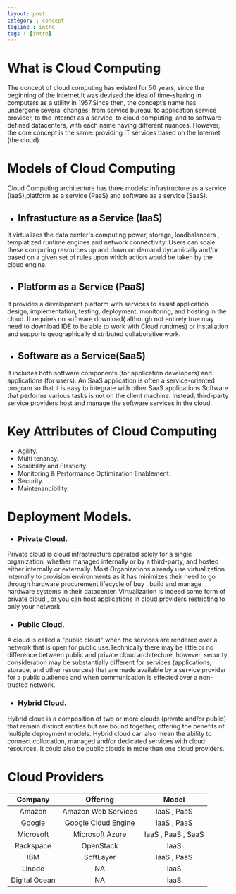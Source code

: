 ```yaml
---
layout: post
category : concept
tagline : intro 
tags : [intro]
---
```


# What is Cloud Computing
The concept of cloud computing has existed for 50 years, since the beginning of the Internet.It was devised the idea of time-sharing in computers as a utility in 1957.Since then, the concept’s name has undergone several changes: from service bureau, to application service provider, to the Internet as a service, to cloud computing, and to software-defined datacenters, with each name having different nuances. However, the core concept is the same: providing IT services based on the Internet (the cloud).

# Models of Cloud Computing
Cloud Computing architecture has three models: infrastructure as a service (IaaS),platform as a service (PaaS) and software as a service (SaaS).
 
* ## Infrastucture as a Service (IaaS)
It virtualizes the data center's computing power, storage, loadbalancers , templatized runtime engines and network connectivity. Users can scale these computing resources up and down on demand dynamically and/or based on a given set of rules upon which action would be taken by the cloud engine.

* ## Platform as a Service (PaaS) 
It provides a development platform with services to assist application design, implementation, testing, deploy­ment, monitoring, and hosting in the cloud. It requires no software download( although not entirely true may need to download IDE to be able to work with Cloud runtimes) or installation and supports geographi­cally distributed collaborative work.

* ## Software as a Service(SaaS) 
It includes both software components (for application developers) and applications (for users). An SaaS application is often a service-oriented program so that it is easy to integrate with other SaaS applications.Software that performs various tasks is not on the client machine. Instead, third-party service providers host and manage the software services in the cloud.

# Key Attributes of Cloud Computing
* Agility.
* Multi tenancy.
* Scalibility and Elasticity.
* Monitoring & Performance Optimization Enablement.
* Security.
* Maintenancibility.

# Deployment Models.

* ### Private Cloud.
Private cloud is cloud infrastructure operated solely for a single organization, whether managed internally or by a third-party, and hosted either internally or externally. Most Organizations already use virtualization internally to provision environments as it has minimizes their need to go through hardware procurement lifecycle of buy , build and manage hardware systems in their datacenter. Virtualization is indeed some form of private cloud , or you can host applications in cloud providers restricting to only your network.  

* ### Public Cloud.
A cloud is called a "public cloud" when the services are rendered over a network that is open for public use.Technically there may be little or no difference between public and private cloud architecture, however, security consideration may be substantially different for services (applications, storage, and other resources) that are made available by a service provider for a public audience and when communication is effected over a non-trusted network.

* ### Hybrid Cloud.
Hybrid cloud is a composition of two or more clouds (private and/or public) that remain distinct entities but are bound together, offering the benefits of multiple deployment models. Hybrid cloud can also mean the ability to connect collocation, managed and/or dedicated services with cloud resources. It could also be public clouds in more than one cloud providers.

# Cloud Providers

 Company   	         |      Offering      	      |  Model |	              
:------------------:	| :----------------------:  | :--------------: |     
 Amazon    	         |  Amazon Web Services      | IaaS , PaaS | 	       
 Google    	         |  Google Cloud Engine   	  | IaaS , PaaS |	       
 Microsoft 	         |  Microsoft Azure 	        | IaaS , PaaS , SaaS | 	
 Rackspace 	         |  OpenStack 	              | IaaS | 	              
 IBM       	         |  SoftLayer 	              | IaaS , PaaS |         
 Linode 	            |  NA        	              | IaaS | 	              
 Digital Ocean 	    |  NA        	             | IaaS |              

